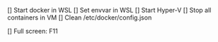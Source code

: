 [] Start docker in WSL
[] Set envvar in WSL
[] Start Hyper-V
[] Stop all containers in VM
[] Clean /etc/docker/config.json

[] Full screen: F11